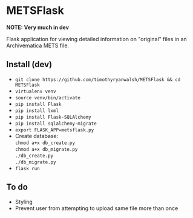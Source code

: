 # METSFlask  

**NOTE: Very much in dev**  

Flask application for viewing detailed information on "original" files in an Archivematica METS file.  

## Install (dev)
* `git clone https://github.com/timothyryanwalsh/METSFlask && cd METSFlask`  
* `virtualenv venv`  
* `source venv/bin/activate`  
* `pip install Flask`  
* `pip install lxml` 
* `pip install Flask-SQLAlchemy`  
* `pip install sqlalchemy-migrate`
* `export FLASK_APP=metsflask.py`   
* Create database:  
`chmod a+x db_create.py`  
`chmod a+x db_migrate.py`   
`./db_create.py`  
`./db_migrate.py`  
* `flask run`  

## To do
* Styling  
* Prevent user from attempting to upload same file more than once
